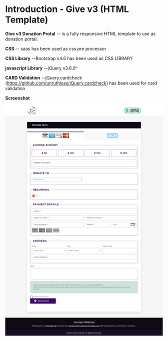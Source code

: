 Introduction - Give v3 (HTML Template)
======================================


**Give v3 Donation Protal** -- is a fully responsive HTML template to use as donation portal.

**CSS** -- saas has been used as css pre processor

**CSS Library** --Bootstrap v4.6 has been used as CSS LIBRARY

**javascript Library** --jQuery v3.6.0^

**CARD Validation** --jQuery.cardcheck (https://github.com/unruthless/jQuery.cardcheck) has been used for card validation

**Screenshot**

![image](https://github.com/rashu-pro/give-v3/blob/master/screenshot.png)
